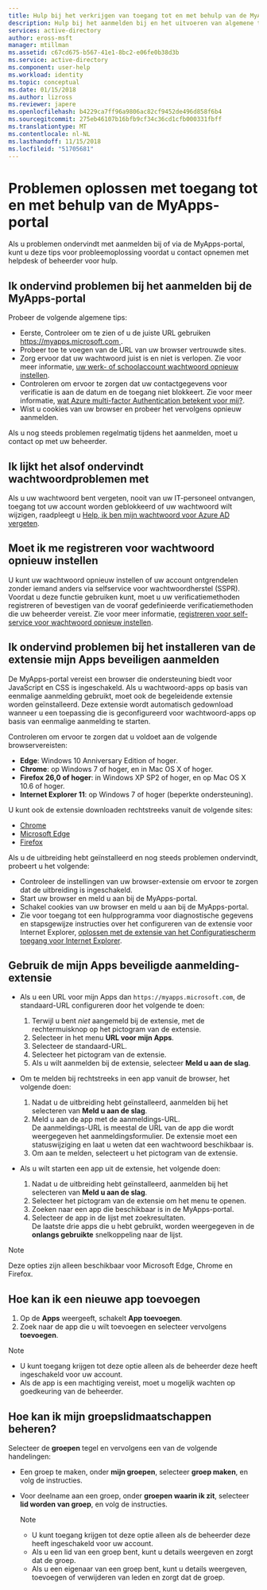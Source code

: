```yaml
---
title: Hulp bij het verkrijgen van toegang tot en met behulp van de MyApps-portal in Azure Active Directory | Microsoft Docs
description: Hulp bij het aanmelden bij en het uitvoeren van algemene taken in het toegangsvenster.
services: active-directory
author: eross-msft
manager: mtillman
ms.assetid: c67cd675-b567-41e1-8bc2-e06fe0b38d3b
ms.service: active-directory
ms.component: user-help
ms.workload: identity
ms.topic: conceptual
ms.date: 01/15/2018
ms.author: lizross
ms.reviewer: japere
ms.openlocfilehash: b4229ca7ff96a9806ac82cf9452de496d858f6b4
ms.sourcegitcommit: 275eb46107b16bfb9cf34c36cd1cfb000331fbff
ms.translationtype: MT
ms.contentlocale: nl-NL
ms.lasthandoff: 11/15/2018
ms.locfileid: "51705681"
---
```

# <a name="troubleshoot-issues-with-accessing-and-using-the-myapps-portal"></a>Problemen oplossen met toegang tot en met behulp van de MyApps-portal

Als u problemen ondervindt met aanmelden bij of via de MyApps-portal, kunt u deze tips voor probleemoplossing voordat u contact opnemen met helpdesk of beheerder voor hulp.

## <a name="i-am-having-trouble-signing-into-the-myapps-portal"></a>Ik ondervind problemen bij het aanmelden bij de MyApps-portal

Probeer de volgende algemene tips:

- Eerste, Controleer om te zien of u de juiste URL gebruiken [ https://myapps.microsoft.com ](https://myapps.microsoft.com).
- Probeer toe te voegen van de URL van uw browser vertrouwde sites.
- Zorg ervoor dat uw wachtwoord juist is en niet is verlopen. Zie voor meer informatie, [uw werk- of schoolaccount wachtwoord opnieuw instellen](active-directory-passwords-update-your-own-password.md).
- Controleren om ervoor te zorgen dat uw contactgegevens voor verificatie is aan de datum en de toegang niet blokkeert. Zie voor meer informatie, [wat Azure multi-factor Authentication betekent voor mij?](https://docs.microsoft.com/azure/multi-factor-authentication/end-user/multi-factor-authentication-end-user).
- Wist u cookies van uw browser en probeer het vervolgens opnieuw aanmelden.

Als u nog steeds problemen regelmatig tijdens het aanmelden, moet u contact op met uw beheerder.

## <a name="i-seem-to-be-having-password-issues"></a>Ik lijkt het alsof ondervindt wachtwoordproblemen met

Als u uw wachtwoord bent vergeten, nooit van uw IT-personeel ontvangen, toegang tot uw account worden geblokkeerd of uw wachtwoord wilt wijzigen, raadpleegt u [Help, ik ben mijn wachtwoord voor Azure AD vergeten](active-directory-passwords-update-your-own-password.md).

## <a name="i-need-to-register-for-password-reset"></a>Moet ik me registreren voor wachtwoord opnieuw instellen

U kunt uw wachtwoord opnieuw instellen of uw account ontgrendelen zonder iemand anders via selfservice voor wachtwoordherstel (SSPR). Voordat u deze functie gebruiken kunt, moet u uw verificatiemethoden registreren of bevestigen van de vooraf gedefinieerde verificatiemethoden die uw beheerder vereist. Zie voor meer informatie, [registreren voor self-service voor wachtwoord opnieuw instellen](active-directory-passwords-reset-register.md).

## <a name="i-am-having-trouble-installing-the-my-apps-secure-sign-in-extension"></a>Ik ondervind problemen bij het installeren van de extensie mijn Apps beveiligen aanmelden

De MyApps-portal vereist een browser die ondersteuning biedt voor JavaScript en CSS is ingeschakeld. Als u wachtwoord-apps op basis van eenmalige aanmelding gebruikt, moet ook de begeleidende extensie worden geïnstalleerd. Deze extensie wordt automatisch gedownload wanneer u een toepassing die is geconfigureerd voor wachtwoord-apps op basis van eenmalige aanmelding te starten.

Controleren om ervoor te zorgen dat u voldoet aan de volgende browservereisten:

- **Edge**: Windows 10 Anniversary Edition of hoger.
- **Chrome**: op Windows 7 of hoger, en in Mac OS X of hoger.
- **Firefox 26,0 of hoger**: in Windows XP SP2 of hoger, en op Mac OS X 10.6 of hoger.
- **Internet Explorer 11**: op Windows 7 of hoger (beperkte ondersteuning).

U kunt ook de extensie downloaden rechtstreeks vanuit de volgende sites:

- [Chrome](https://go.microsoft.com/fwlink/?linkid=866367)
- [Microsoft Edge](https://go.microsoft.com/fwlink/?linkid=845176)
- [Firefox](https://go.microsoft.com/fwlink/?linkid=866366)

Als u de uitbreiding hebt geïnstalleerd en nog steeds problemen ondervindt, probeert u het volgende:

- Controleer de instellingen van uw browser-extensie om ervoor te zorgen dat de uitbreiding is ingeschakeld.
- Start uw browser en meld u aan bij de MyApps-portal.
- Schakel cookies van uw browser en meld u aan bij de MyApps-portal.
- Zie voor toegang tot een hulpprogramma voor diagnostische gegevens en stapsgewijze instructies over het configureren van de extensie voor Internet Explorer, [oplossen met de extensie van het Configuratiescherm toegang voor Internet Explorer](https://docs.microsoft.com/azure/active-directory/active-directory-saas-ie-troubleshooting).

## <a name="use-the-my-apps-secure-sign-in-extension"></a>Gebruik de mijn Apps beveiligde aanmelding-extensie
* Als u een URL voor mijn Apps dan `https://myapps.microsoft.com`, de standaard-URL configureren door het volgende te doen:
   1. Terwijl u bent *niet* aangemeld bij de extensie, met de rechtermuisknop op het pictogram van de extensie.
   2. Selecteer in het menu **URL voor mijn Apps**.
   3. Selecteer de standaard-URL.
   4. Selecteer het pictogram van de extensie.
   5. Als u wilt aanmelden bij de extensie, selecteer **Meld u aan de slag**.

* Om te melden bij rechtstreeks in een app vanuit de browser, het volgende doen:
   1. Nadat u de uitbreiding hebt geïnstalleerd, aanmelden bij het selecteren van **Meld u aan de slag**.
   2. Meld u aan de app met de aanmeldings-URL.  
       De aanmeldings-URL is meestal de URL van de app die wordt weergegeven het aanmeldingsformulier.
      De extensie moet een statuswijziging en laat u weten dat een wachtwoord beschikbaar is.
   3. Om aan te melden, selecteert u het pictogram van de extensie.

* Als u wilt starten een app uit de extensie, het volgende doen:
   1. Nadat u de uitbreiding hebt geïnstalleerd, aanmelden bij het selecteren van **Meld u aan de slag**.
   2. Selecteer het pictogram van de extensie om het menu te openen.
   3. Zoeken naar een app die beschikbaar is in de MyApps-portal.
   4. Selecteer de app in de lijst met zoekresultaten.  
       De laatste drie apps die u hebt gebruikt, worden weergegeven in de **onlangs gebruikte** snelkoppeling naar de lijst.

> [!NOTE]
> Deze opties zijn alleen beschikbaar voor Microsoft Edge, Chrome en Firefox.

## <a name="how-do-i-add-a-new-app"></a>Hoe kan ik een nieuwe app toevoegen

1.  Op de **Apps** weergeeft, schakelt **App toevoegen**.
2.  Zoek naar de app die u wilt toevoegen en selecteer vervolgens **toevoegen**.

   > [!NOTE]
   > * U kunt toegang krijgen tot deze optie alleen als de beheerder deze heeft ingeschakeld voor uw account.
   > * Als de app is een machtiging vereist, moet u mogelijk wachten op goedkeuring van de beheerder.

## <a name="how-do-i-manage-my-group-memberships"></a>Hoe kan ik mijn groepslidmaatschappen beheren?

Selecteer de **groepen** tegel en vervolgens een van de volgende handelingen:
* Een groep te maken, onder **mijn groepen**, selecteer **groep maken**, en volg de instructies.
* Voor deelname aan een groep, onder **groepen waarin ik zit**, selecteer **lid worden van groep**, en volg de instructies.

   > [!NOTE]
   > * U kunt toegang krijgen tot deze optie alleen als de beheerder deze heeft ingeschakeld voor uw account.
   > * Als u een lid van een groep bent, kunt u details weergeven en zorgt dat de groep.
   > * Als u een eigenaar van een groep bent, kunt u details weergeven, toevoegen of verwijderen van leden en zorgt dat de groep.